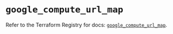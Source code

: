 # `google_compute_url_map`

Refer to the Terraform Registry for docs: [`google_compute_url_map`](https://registry.terraform.io/providers/hashicorp/google/6.44.0/docs/resources/compute_url_map).
